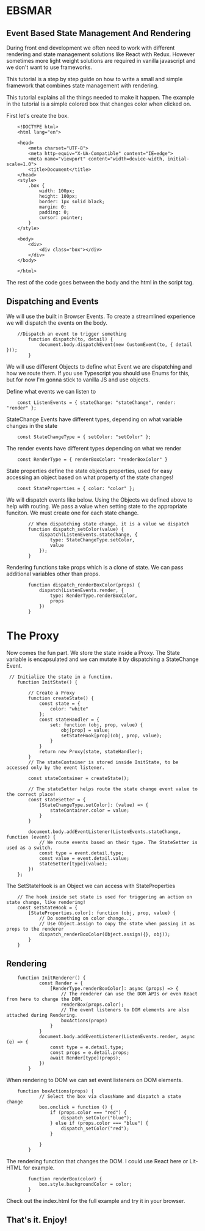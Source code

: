 # EBSMAR

## Event Based State Management And Rendering

During front end development we often need to work with different rendering and state management solutions like React with Redux. However sometimes more light weight solutions are required in vanilla javascript and we don't want to use frameworks.

This tutorial is a step by step guide on how to write a small and simple framework that combines state management with rendering.

This tutorial explains all the things needed to make it happen. The example in the tutorial is a simple colored box that changes color when clicked on.

First let's create the box.

        <!DOCTYPE html>
        <html lang="en">

        <head>
            <meta charset="UTF-8">
            <meta http-equiv="X-UA-Compatible" content="IE=edge">
            <meta name="viewport" content="width=device-width, initial-scale=1.0">
            <title>Document</title>
        </head>
        <style>
            .box {
                width: 100px;
                height: 100px;
                border: 1px solid black;
                margin: 0;
                padding: 0;
                cursor: pointer;
            }
        </style>

        <body>
            <div>
                <div class="box"></div>
            </div>
        </body>

        </html>

The rest of the code goes between the body and the html in the script tag.

## Dispatching and Events

We will use the built in Browser Events. To create a streamlined experience we will dispatch the events on the body.

        //Dispatch an event to trigger something
            function dispatch(to, detail) {
                document.body.dispatchEvent(new CustomEvent(to, { detail }));
            }

We will use different Objects to define what Event we are dispatching and how we route them.
If you use Typescript you should use Enums for this, but for now I'm gonna stick to vanilla JS and use objects.


Define what events we can listen to

        const ListenEvents = { stateChange: "stateChange", render: "render" };

StateChange Events have different types, depending on what variable changes in the state

        const StateChangeType = { setColor: "setColor" };
            
The render events have different types depending on what we render

        const RenderType = { renderBoxColor: "renderBoxColor" }
            
State properties define the state objects properties, used for easy accessing an object based on what property of the state changes!

        const StateProperties = { color: "color" };


We will dispatch events like below. Using the Objects we defined above to help with routing.
We pass a value when setting state to the appropriate funciton. We must create one for each state change.


            // When dispatching state change, it is a value we dispatch
            function dispatch_setColor(value) {
                dispatch(ListenEvents.stateChange, {
                    type: StateChangeType.setColor,
                    value
                });
            }


Rendering functions take props which is a clone of state. We can pass additional variables other than props.             
            
            function dispatch_renderBoxColor(props) {
                dispatch(ListenEvents.render, {
                    type: RenderType.renderBoxColor,
                    props
                })
            }



# The Proxy
Now comes the fun part. We store the state inside a Proxy. The State variable is encapsulated and we can mutate it by dispatching a StateChange Event.


     // Initialize the state in a function. 
        function InitState() {

            // Create a Proxy
            function createState() {
                const state = {
                    color: "white"
                };
                const stateHandler = {
                    set: function (obj, prop, value) {
                        obj[prop] = value;
                        setStateHook[prop](obj, prop, value);
                    }
                }
                return new Proxy(state, stateHandler);
            }
            // The stateContainer is stored inside InitState, to be accessed only by the event listener.

            const stateContainer = createState();

            // The stateSetter helps route the state change event value to the correct place!         
            const stateSetter = {
                [StateChangeType.setColor]: (value) => {
                    stateContainer.color = value;
                }
            }

            document.body.addEventListener(ListenEvents.stateChange, function (event) {
                // We route events based on their type. The StateSetter is used as a switch.
                const type = event.detail.type;
                const value = event.detail.value;
                stateSetter[type](value);
            })
        };


The SetStateHook is an Object we can access with StateProperties

        // The hook inside set state is used for triggering an action on state change, like rendering!
        const setStateHook = {
            [StateProperties.color]: function (obj, prop, value) {
                // Do something on color change...
                // Use Object.assign to copy the state when passing it as props to the renderer 
                dispatch_renderBoxColor(Object.assign({}, obj));
            }
        }

## Rendering

        function InitRenderer() {
                const Render = {
                    [RenderType.renderBoxColor]: async (props) => {
                        // The renderer can use the DOM APIs or even React from here to change the DOM.
                        renderBox(props.color);
                        // The event listeners to DOM elements are also attached during Rendering.
                        boxActions(props)
                    }
                }
                document.body.addEventListener(ListenEvents.render, async (e) => {
                    const type = e.detail.type;
                    const props = e.detail.props;
                    await Render[type](props);
                })
            }


When rendering to DOM we can set event listeners on DOM elements.

        function boxActions(props) {
                // Select the box via className and dispatch a state change
                box.onclick = function () {
                    if (props.color === "red") {
                        dispatch_setColor("blue");
                    } else if (props.color === "blue") {
                        dispatch_setColor("red");
                    }

                }
            }

The rendering function that changes the DOM. I could use React here or Lit-HTML for example.

            function renderBox(color) {
                box.style.backgroundColor = color;
            }



Check out the index.html for the full example and try it in your browser.

## That's it. Enjoy!